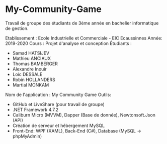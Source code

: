 # My-Community-Game
Travail de groupe des étudiants de 3ème année en bachelier informatique de gestion.

Etablissement : Ecole Industrielle et Commerciale - EIC Ecaussinnes
Année: 2019-2020
Cours : Projet d'analyse et conception
Étudiants :
  - Samad HATSIJEV
  - Mathieu ANCIAUX
  - Thomas BAMBERGER
  - Alexandre Inouir
  - Loic DESSALE
  - Robin HOLLANDERS
  - Martial MONKAM
  
 Nom de l'application : My Community Game
 Outils:
  - GitHub et LiveShare (pour travail de groupe)
  - .NET Framework 4.7.2
  - Caliburn Micro (MVVM), Dapper (Base de donnée), Newtonsoft.Json (API)
  - Création de serveur et hébergement MySQL
  - Front-End: WPF (XAML), Back-End (C#), Database (MySQL -> phpMyAdmin)
